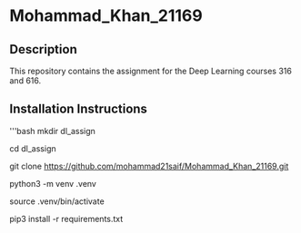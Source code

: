 # Mohammad_Khan_21169

## Description
This repository contains the assignment for the Deep Learning courses 316 and 616.

## Installation Instructions
'''bash
mkdir dl_assign

cd dl_assign

git clone https://github.com/mohammad21saif/Mohammad_Khan_21169.git

python3 -m venv .venv

source .venv/bin/activate

pip3 install -r requirements.txt